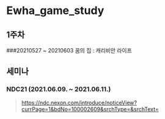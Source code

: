 # Ewha_game_study


## 1주차
###20210527 ~ 20210603
꿈의 집 : 캐리비안 라이프

## 세미나
### NDC21 (2021.06.09. ~ 2021.06.11.)
> https://ndc.nexon.com/introduce/noticeView?currPage=1&bdNo=100002609&srchType=&srchText=
